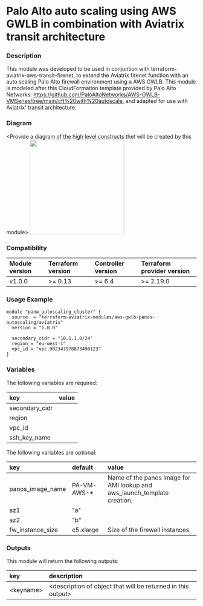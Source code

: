 # Palo Alto auto scaling using AWS GWLB in combination with Aviatrix transit architecture

### Description
This module was developed to be used in conjuntion with terraform-aviatrix-aws-transit-firenet, to extend the Aviatrix firenet function with an auto scaling Palo Alto firewall environment using a AWS GWLB.
This module is modeled after this CloudFormation template provided by Palo Alto Networks: https://github.com/PaloAltoNetworks/AWS-GWLB-VMSeries/tree/main/cft%20with%20autoscale, and adapted for use with Aviatrix' transit architecture.

### Diagram
\<Provide a diagram of the high level constructs thet will be created by this module>
<img src="<IMG URL>"  height="250">

### Compatibility
Module version | Terraform version | Controller version | Terraform provider version
:--- | :--- | :--- | :---
v1.0.0 | >= 0.13 | >= 6.4 | >= 2.19.0

### Usage Example
```
module "panw_autoscaling_cluster" {
  source  = "terraform-aviatrix-modules/aws-gwlb-panos-autoscaling/aviatrix"
  version = "1.0.0"

  secondary_cidr = "10.1.1.0/24"
  region = "eu-west-1"
  vpc_id = "vpc-982347978873490123"
}
```

### Variables
The following variables are required:

key | value
:--- | :---
secondary_cidr |
region |
vpc_id |
ssh_key_name | 

The following variables are optional:

key | default | value 
:---|:---|:---
panos_image_name | PA-VM-AWS-* | Name of the panos image for AMI lookup and aws_launch_template creation.
az1 | "a" |
az2 | "b" |
fw_instance_size | c5.xlarge | Size of the firewall instances

### Outputs
This module will return the following outputs:

key | description
:---|:---
\<keyname> | \<description of object that will be returned in this output>
